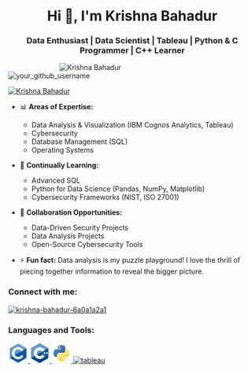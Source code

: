 <h1 align="center">Hi 👋, I'm Krishna Bahadur</h1>
<h3 align="center">Data Enthusiast | Data Scientist | Tableau | Python & C Programmer | C++ Learner</h3>

<img src="https://user-images.githubusercontent.com/your_github_username/your_gif_or_image.gif" alt="Krishna Bahadur" width="400" align="right"> 

<p align="left"> <img src="https://komarev.com/ghpvc/?username=your_github_username&label=Profile%20views&color=0e75b6&style=flat" alt="your_github_username" /> </p> 

<p align="left"> <a href="https://www.linkedin.com/in/krishna-bahadur-6a0a1a2a1" target="blank"><img src="https://img.shields.io/badge/LinkedIn-0077B5?style=for-the-badge&logo=linkedin&logoColor=white" alt="Krishna Bahadur" /></a> </p>

- 📊 **Areas of Expertise:**
    - Data Analysis & Visualization (IBM Cognos Analytics, Tableau)
    - Cybersecurity
    - Database Management (SQL)
    - Operating Systems

- 🌱 **Continually Learning:**
    - Advanced SQL
    - Python for Data Science (Pandas, NumPy, Matplotlib)
    - Cybersecurity Frameworks (NIST, ISO 27001)

- 🤝 **Collaboration Opportunities:**
    - Data-Driven Security Projects
    - Data Analysis Projects
    - Open-Source Cybersecurity Tools

- ⚡ **Fun fact:** Data analysis is my puzzle playground! I love the thrill of piecing together information to reveal the bigger picture.

<h3 align="left">Connect with me:</h3>
<p align="left">
<a href="https://www.linkedin.com/in/krishna-bahadur-6a0a1a2a1" target="blank"><img align="center" src="https://raw.githubusercontent.com/rahuldkjain/github-profile-readme-generator/master/src/images/icons/Social/linked-in-alt.svg" alt="krishna-bahadur-6a0a1a2a1" height="30" width="40" /></a>
</p>

<h3 align="left">Languages and Tools:</h3>
<p align="left"> <a href="https://www.cprogramming.com/" target="_blank" rel="noreferrer"> <img src="https://raw.githubusercontent.com/devicons/devicon/master/icons/c/c-original.svg" alt="c" width="40" height="40"/> </a> <a href="https://www.w3schools.com/cpp/" target="_blank" rel="noreferrer"> <img src="https://raw.githubusercontent.com/devicons/devicon/master/icons/cplusplus/cplusplus-original.svg" alt="cplusplus" width="40" height="40"/> </a> <a href="https://www.python.org" target="_blank" rel="noreferrer"> <img src="https://raw.githubusercontent.com/devicons/devicon/master/icons/python/python-original.svg" alt="python" width="40" height="40"/> </a> <a href="https://www.tableau.com/" target="_blank" rel="noreferrer"> <img src="https://www.vectorlogo.zone/logos/tableau_software/tableau_software-icon.svg" alt="tableau" width="40" height="40"/> </a> </p>

<p><img align="left" src="https://github-readme-stats.vercel.app/api/top-langs?username=your_github_username&show_icons=true&locale=en&layout=compact" alt="your_github_
